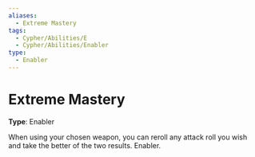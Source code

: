```yaml
---
aliases:
  - Extreme Mastery
tags:
  - Cypher/Abilities/E
  - Cypher/Abilities/Enabler
type:
  - Enabler
---
```


# Extreme Mastery

**Type**: Enabler

When using your chosen weapon, you can reroll any attack roll you wish and take the better of the two results. Enabler.
